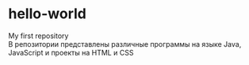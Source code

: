 # hello-world
My first repository <br>
В репозитории представлены различные программы на языке Java, JavaScript и проекты на HTML и CSS
